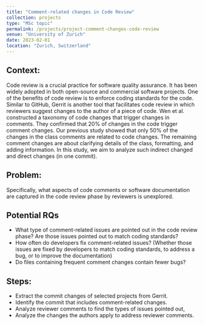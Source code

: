 ```yaml
---
title: "Comment-related changes in Code Review"
collection: projects
type: "MSc topic"
permalink: /projects/project-comment-changes-code-review
venue: "University of Zurich"
date: 2023-02-01
location: "Zurich, Switzerland"
---
```


## Context: 
Code review is a crucial practice for software quality assurance.
It has been widely adopted in both open-source and commercial software projects.
One of the benefits of code review is to enforce coding standards for the code.
Similar to GitHub, Gerrit is another tool that facilitates code review in which reviewers suggest changes to the author of a piece of code.
Wen et al. constructed a taxonomy of code changes that trigger changes in comments. They confirmed that 20% of changes in the code trigger comment changes. Our previous study showed that only 50% of the changes in the class comments are related to code changes. The remaining comment changes are about clarifying details of the class, formatting, and adding information. In this study, we aim to analyze such indirect changed and direct changes (in one commit).


## Problem:
Specifically, what aspects of code comments or software documentation are captured in the code review phase by reviewers is unexplored.

## Potential RQs
- What type of comment-related issues are pointed out in the code review phase? Are those issues pointed out to match coding standards?
- How often do developers fix comment-related issues? (Whether those issues are fixed by developers to match coding standards, to address a bug, or to improve the documentation)
- Do files containing frequent comment changes contain fewer bugs?


## Steps:
- Extract the commit changes of selected projects from Gerrit.
- Identify the commit that includes comment-related changes.
- Analyze reviewer comments to find the types of issues pointed out,
- Analyze the changes the authors apply to address reviewer comments.
<br>